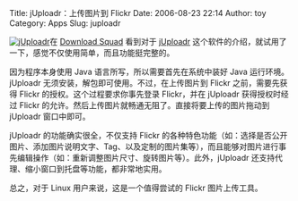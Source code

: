 Title: jUploadr：上传图片到 Flickr
Date: 2006-08-23 22:14
Author: toy
Category: Apps
Slug: juploadr

[![jUploadr](http://i.linuxtoy.org/i/juploadr_s.png)](http://i.linuxtoy.org/i/juploadr.png)在
[Download
Squad](http://www.downloadsquad.com/2006/08/23/flickr-uploading-on-linux-pt-1-juploadr/)
看到对于 [jUploadr](http://juploadr.sourceforge.net)
这个软件的介绍，就试用了一下，感觉不仅使用简单，而且功能挺完整的。

因为程序本身使用 Java 语言所写，所以需要首先在系统中装好 Java
运行环境。jUploadr 无须安装，解包即可使用。不过，在上传图片到 Flickr
之前，需要先获得 Flickr 的授权。这个过程要求你事先登录 Flickr，并在
jUploadr 获得授权时经过 Flickr
的允许。然后上传图片就畅通无阻了。直接将要上传的图片拖动到 jUploadr
窗口中即可。

jUploadr 的功能确实很全，不仅支持 Flickr
的各种特色功能（如：选择是否公开图片、添加图片说明文字、Tag、以及定制的图片集等），而且能够对图片进行事先编辑操作（如：重新调整图片尺寸、旋转图片等）。此外，jUploadr
还支持代理、缩小窗口到托盘等功能，都非常地实用。

总之，对于 Linux 用户来说，这是一个值得尝试的 Flickr 图片上传工具。
